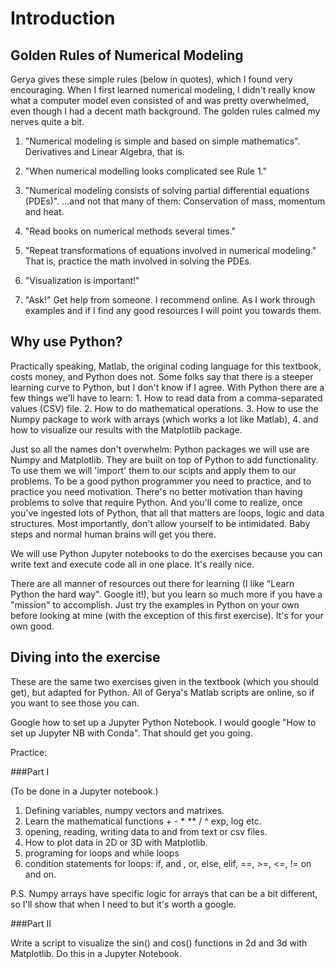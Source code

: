 # Introduction

## Golden Rules of Numerical Modeling

Gerya gives these simple rules (below in quotes), which I found very encouraging. When
I first learned numerical modeling, I didn't really know what a computer model even 
consisted of and was pretty overwhelmed, even though I had a decent math background. The 
golden rules calmed my nerves quite a bit.

1. "Numerical modeling is simple and based on simple mathematics". Derivatives and Linear 
Algebra, that is.

2. "When numerical modelling looks complicated see Rule 1."

3. "Numerical modeling consists of solving partial differential equations (PDEs)". 
...and not that many of them: Conservation of mass, momentum and heat.

4. "Read books on numerical methods several times."

5. "Repeat transformations of equations involved in numerical modeling." That is, 
practice the math involved in solving the PDEs.

6. "Visualization is important!"

7. "Ask!" Get help from someone. I recommend online. As I work through examples
 and if I find any good resources I will point you towards them.

## Why use Python?

Practically speaking, Matlab, the original coding language for this textbook, costs money,
and Python does not. Some folks say that there is a steeper learning curve to Python, but 
I don't know if I agree. With Python there are a few things we'll have to learn: 1. How to read
data from a comma-separated values (CSV) file. 2. How to do mathematical operations. 3. How to 
use the Numpy package to work with arrays (which works a lot like Matlab), 4. and how to visualize 
our results with the Matplotlib package.

Just so all the names don't overwhelm: Python packages we will use are Numpy and Matplotlib. They are built on top of 
Python to add
functionality. To use them we will 'import' them to our scipts and apply them to our problems. To be a good python
 programmer you need to practice, and to practice you need motivation. There's no better motivation than having problems
 to solve that require Python. And you'll come to realize, once you've ingested lots of Python, that all that matters 
 are loops, logic and data structures. Most importantly, don't allow yourself to be intimidated. Baby steps and normal 
 human brains will get you there.
 
 We will use Python Jupyter notebooks to do the exercises because you can write text and execute code all in one place. 
 It's really nice.
 
  There are all manner of resources out there for learning (I like "Learn Python the 
 hard way". Google it!), but you learn so much more if you have a "mission" to accomplish. Just try the examples in Python on your 
 own before looking at mine (with the exception of this first exercise). It's for your own good.
 
 ## Diving into the exercise
 
 These are the same two exercises given in the textbook (which you should get), but adapted for Python. All of Gerya's 
 Matlab scripts are online, so if you want to see those you can. 
 
 Google how to set up a Jupyter Python Notebook. I would google "How to set up Jupyter NB with Conda". 
 That should get you going.
 
 Practice: 
 
 ###Part I
 
 (To be done in a Jupyter notebook.)
 
 1. Defining variables, numpy vectors and matrixes.
 2. Learn the mathematical functions + - * ** / ^ exp, log etc.
 3. opening, reading, writing data to and from text or csv files.
 4. How to plot data in 2D or 3D with Matplotlib.
 5. programing for loops and while loops
 6. condition statements for loops: if, and , or, else, elif, ==, >=, <=, != on and on.
 
 P.S. Numpy arrays have specific logic for arrays that can be a bit different, so I'll show that when I need to but
  it's worth a google.
  
###Part II

Write a script to visualize the sin() and cos() functions in 2d and 3d with Matplotlib. Do this in a Jupyter Notebook.



